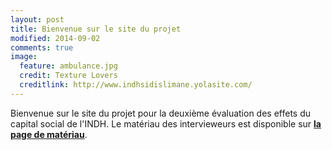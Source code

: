 ```yaml
---
layout: post
title: Bienvenue sur le site du projet
modified: 2014-09-02
comments: true
image:
  feature: ambulance.jpg
  credit: Texture Lovers
  creditlink: http://www.indhsidislimane.yolasite.com/
---
```



Bienvenue sur le site du projet pour la deuxième évaluation des effets du capital social de l'INDH.
Le matériau des intervieweurs est disponible sur [**la page de matériau**](/ondh/materiau).
